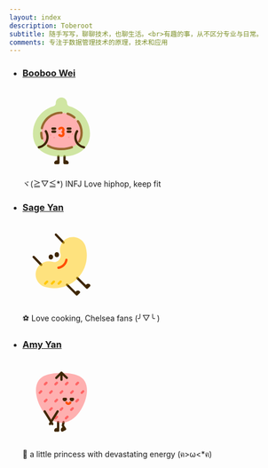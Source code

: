 ```yaml
---
layout: index
description: Toberoot
subtitle: 随手写写，聊聊技术，也聊生活。<br>有趣的事，从不区分专业与日常。
comments: 专注于数据管理技术的原理，技术和应用
---
```


<ul id="intro-feature-list">

  <li class="intro-feature-wrap">
    <div class="intro-feature">
      <div class="intro-feature-icon"></div>
      <h3 class="intro-feature-title">
        <a href="/about/" class="main-nav-link">Booboo Wei</a>
      </h3>
      <h3 class="intro-feature-title">
          <!-- SVG 内容省略，可保留原文 -->
          <svg t="1586079117552" class="bi bi-award" viewBox="0 0 1024 1024" version="1.1" xmlns="http://www.w3.org/2000/svg" p-id="3719" width="140" height="140"><path d="M471.7 959.31h-40.3c-8.35 0-15.11-6.77-15.11-15.11 0-19.45 15.82-35.27 35.27-35.27h5.04v-55.42c0-8.35 6.77-15.11 15.11-15.11s15.11 6.77 15.11 15.11v90.68c-0.01 8.35-6.78 15.12-15.12 15.12zM592.61 959.31h-40.3c-8.35 0-15.11-6.77-15.11-15.11v-89.16c0-8.35 6.77-15.11 15.11-15.11s15.11 6.77 15.11 15.11v53.89h5.04c19.45 0 35.27 15.82 35.27 35.27-0.01 8.34-6.77 15.11-15.12 15.11z" fill="#3F2704" p-id="3720"></path><path d="M777.7 547.27c0 146.74-118.96 212.91-265.7 212.91s-265.7-66.17-265.7-212.91 118.96-265.7 265.7-265.7 265.7 118.96 265.7 265.7z" fill="#FF6464" opacity=".5" p-id="3721"></path><path d="M616.22 195.02c-17.51-5.03-29.28-20.42-29.28-38.29 0-41.67-32.99-76.17-73.54-76.91-20.37-0.34-39.44 7.25-53.9 21.45-14.47 14.21-22.44 33.2-22.44 53.47v1.99c0 17.87-11.76 33.26-29.28 38.29-160.3 46.09-272.25 194.85-272.25 361.76 0 98.48 38.75 178.65 112.08 231.85 65.66 47.64 157.09 72.82 264.39 72.82s198.72-25.18 264.39-72.82c73.32-53.19 112.08-133.37 112.08-231.85-0.01-166.91-111.96-315.67-272.25-361.76zM512 760.18c-146.74 0-265.7-66.17-265.7-212.91s118.96-265.7 265.7-265.7 265.7 118.96 265.7 265.7S658.74 760.18 512 760.18z" fill="#B2D868" opacity=".6" p-id="3722"></path><path d="M511.54 602.97c-13.01 0-26.55-5.35-37.05-15.84-5.9-5.9-5.9-15.47 0-21.37s15.47-5.9 21.37 0c7.65 7.65 18.88 9.36 24.52 3.72 5.63-5.63 3.93-16.84-3.7-24.49-5.89-5.9-5.89-15.45 0-21.35 7.63-7.65 9.33-18.87 3.7-24.49-5.64-5.64-16.86-3.93-24.52 3.72-5.9 5.9-15.47 5.9-21.37 0s-5.9-15.47 0-21.37c19.57-19.57 49.75-21.24 67.27-3.72 14.55 14.55 15.86 37.85 4.66 56.54 11.2 18.69 9.89 41.99-4.66 56.54-8.13 8.11-18.97 12.11-30.22 12.11z" fill="#FF4E00" p-id="3723"></path><path d="M428.87 505.89H393.6c-8.35 0-15.11-6.77-15.11-15.11s6.77-15.11 15.11-15.11h35.27c8.35 0 15.11 6.77 15.11 15.11s-6.76 15.11-15.11 15.11zM428.87 546.19H393.6c-8.35 0-15.11-6.77-15.11-15.11s6.77-15.11 15.11-15.11h35.27c8.35 0 15.11 6.77 15.11 15.11s-6.76 15.11-15.11 15.11zM630.39 505.89h-35.27c-8.35 0-15.11-6.77-15.11-15.11s6.77-15.11 15.11-15.11h35.27c8.35 0 15.11 6.77 15.11 15.11s-6.76 15.11-15.11 15.11zM630.39 546.19h-35.27c-8.35 0-15.11-6.77-15.11-15.11s6.77-15.11 15.11-15.11h35.27c8.35 0 15.11 6.77 15.11 15.11s-6.76 15.11-15.11 15.11z" fill="#3F2704" p-id="3724"></path><path d="M321.89 614c9.73 0 9.74-15.11 0-15.11-9.73 0-9.75 15.11 0 15.11z" fill="#FF6464" opacity=".5" p-id="3725"></path><path d="M370.42 581.87c9.73 0 9.74-15.11 0-15.11-9.72 0-9.74 15.11 0 15.11z" fill="#FF6464" opacity=".5" p-id="3726"></path><path d="M415.54 617.42c9.73 0 9.74-15.11 0-15.11-9.72 0-9.74 15.11 0 15.11z" fill="#FF6464" opacity=".5" p-id="3727"></path><path d="M609.69 612.63c9.73 0 9.74-15.11 0-15.11-9.73 0-9.74 15.11 0 15.11z" fill="#FF6464" opacity=".5" p-id="3728"></path><path d="M657.54 570.93c9.73 0 9.74-15.11 0-15.11-9.73 0-9.74 15.11 0 15.11z" fill="#FF6464" opacity=".5" p-id="3729"></path><path d="M704.03 607.85c9.73 0 9.74-15.11 0-15.11-9.73-0.01-9.75 15.11 0 15.11z" fill="#FF6464" opacity=".5" p-id="3730"></path><path d="M214.75 752.76c-6.84 0-13.04-4.67-14.69-11.62-1.93-8.12 3.08-16.27 11.2-18.2 44.48-10.59 77.46-37.1 92.86-74.65 15.08-36.78 10.9-78.42-11.49-114.24-4.42-7.08-2.27-16.4 4.81-20.83 7.08-4.42 16.4-2.27 20.83 4.81 13.6 21.75 21.99 46.27 24.27 70.91 2.24 24.21-1.37 48.7-10.44 70.82-9.2 22.44-23.45 41.83-42.36 57.64-19.89 16.63-43.93 28.39-71.46 34.94-1.2 0.28-2.38 0.42-3.53 0.42z" fill="#3F2704" p-id="3731"></path><path d="M809.25 752.76c-1.16 0-2.34-0.13-3.51-0.41-27.53-6.56-51.58-18.31-71.46-34.94-18.91-15.81-33.16-35.2-42.36-57.64-9.07-22.12-12.69-46.61-10.44-70.82 2.28-24.64 10.67-49.16 24.27-70.91 4.42-7.08 13.75-9.23 20.83-4.81 7.08 4.42 9.23 13.75 4.81 20.83-22.39 35.82-26.58 77.46-11.49 114.24 15.4 37.54 48.38 64.05 92.86 74.65 8.12 1.93 13.14 10.08 11.2 18.2-1.67 6.93-7.87 11.61-14.71 11.61z" fill="#3F2704" p-id="3732"></path><path d="M746.32 675.74c-2.85 0-5.74-0.81-8.3-2.5-6.97-4.59-8.9-13.97-4.3-20.94 19.16-29.08 28.87-64.42 28.87-105.03 0-52.31-15.95-102.42-46.13-144.92-4.83-6.81-3.23-16.24 3.57-21.07 6.8-4.83 16.24-3.24 21.07 3.57 33.83 47.64 51.71 103.8 51.71 162.42 0 46.63-11.39 87.56-33.86 121.66-2.9 4.42-7.72 6.81-12.63 6.81zM683.29 359.27c-3.44 0-6.9-1.17-9.74-3.57-25.33-21.38-54.1-37.29-85.52-47.28-7.96-2.53-12.35-11.03-9.82-18.98 2.53-7.95 11.03-12.35 18.98-9.82 35.23 11.2 67.48 29.03 95.85 52.99 6.38 5.38 7.18 14.92 1.8 21.3a15.113 15.113 0 0 1-11.55 5.36zM253.82 499.41c-1.18 0-2.38-0.14-3.58-0.43-8.11-1.97-13.09-10.15-11.12-18.26 14.61-60.08 49.44-114.51 98.08-153.24 24.32-19.37 51.44-34.45 80.61-44.83 30.18-10.74 61.87-16.19 94.19-16.19 8.35 0 15.11 6.77 15.11 15.11s-6.77 15.11-15.11 15.11c-57.31 0-111.24 18.83-155.96 54.44-43.42 34.57-74.51 83.13-87.54 136.73-1.68 6.92-7.87 11.56-14.68 11.56zM257.86 635.44c-6.26 0-12.11-3.92-14.28-10.16-8.23-23.71-12.4-49.95-12.4-78 0-8.35 6.77-15.11 15.11-15.11s15.11 6.77 15.11 15.11c0 24.66 3.61 47.57 10.73 68.09 2.74 7.89-1.44 16.5-9.33 19.23-1.62 0.57-3.29 0.84-4.94 0.84zM512 775.3c-72.91 0-136.67-15.89-184.39-45.95-7.06-4.45-9.18-13.78-4.73-20.84 4.45-7.06 13.78-9.18 20.84-4.73 42.88 27.02 101.07 41.29 168.27 41.29 49.91 0 94.33-7.7 132-22.9 7.74-3.12 16.55 0.62 19.67 8.36 3.12 7.74-0.62 16.55-8.36 19.67-41.28 16.66-89.49 25.1-143.3 25.1z" fill="#996930" p-id="3733"></path></svg>
      </h3>
      <p class="intro-feature-desc">ヾ(≧▽≦*) INFJ Love hiphop, keep fit</p>
    </div>
  </li>

  <li class="intro-feature-wrap">
    <div class="intro-feature">
      <div class="intro-feature-icon"></div>
      <h3 class="intro-feature-title">
        <a href="/about/" class="main-nav-link">Sage Yan</a>
      </h3>
      <h3 class="intro-feature-title">
        <svg t="1586078868117" class="bi bi-award" viewBox="0 0 1024 1024" version="1.1" xmlns="http://www.w3.org/2000/svg" p-id="2166" width="140" height="140"><path d="M713.79 921.42c-3.87 0-7.74-1.48-10.69-4.43l-14.79-14.79-0.03-0.03-0.03-0.03-113.58-113.58c-5.9-5.9-5.9-15.47 0-21.37s15.47-5.9 21.38 0l102.93 102.93 4.13-4.13c6.81-6.81 15.87-10.57 25.51-10.57 9.64 0 18.69 3.75 25.51 10.57 2.83 2.83 4.43 6.68 4.43 10.69s-1.59 7.85-4.43 10.69L724.48 917a15.065 15.065 0 0 1-10.69 4.42zM849.13 832.35c-3.87 0-7.74-1.48-10.69-4.43L710 699.48c-5.9-5.9-5.9-15.47 0-21.37s15.47-5.9 21.38 0l102.93 102.93 4.13-4.13c6.81-6.81 15.87-10.57 25.51-10.57 9.64 0 18.69 3.75 25.51 10.57 2.83 2.83 4.43 6.68 4.43 10.69s-1.59 7.85-4.43 10.69l-29.64 29.64a15.1 15.1 0 0 1-10.69 4.42zM538.2 237.6c-4 0-7.99-1.58-10.96-4.7l-99.55-104.8c-5.75-6.05-5.5-15.62 0.55-21.37s15.62-5.51 21.37 0.55l99.55 104.79c5.75 6.05 5.5 15.62-0.55 21.37a15.07 15.07 0 0 1-10.41 4.16zM244.79 531.01c-4 0-7.99-1.58-10.96-4.7l-99.55-104.79c-5.75-6.05-5.5-15.62 0.55-21.37 6.05-5.75 15.62-5.51 21.37 0.55l99.55 104.79c5.75 6.05 5.5 15.62-0.55 21.37a15.105 15.105 0 0 1-10.41 4.15z" fill="#3F2704" p-id="2167"></path><path d="M829.4 273c-8.11-27.73-23.12-53.12-43.43-73.42-44.58-44.58-109.82-61.29-170.29-43.63-91.19 26.65-143.7 122.52-117.05 213.72 8.84 30.22 0.53 62.79-21.67 84.99-22.21 22.21-54.77 30.51-85 21.67-91.19-26.65-187.07 25.86-213.72 117.05-26.64 91.19 25.87 187.06 117.05 213.72 39.87 11.65 80.54 17.33 120.9 17.32 112.59-0.01 222.54-44.2 304.43-126.1C831.88 587.08 873.56 424.1 829.4 273z" fill="#FFC700" opacity=".5" p-id="2168"></path><path d="M472.32 570.31c-7.17 0-13.53-5.12-14.85-12.42-1.49-8.21 3.96-16.08 12.18-17.57 23.25-4.21 44.36-15.26 61.04-31.94 16.69-16.69 27.73-37.79 31.94-61.04 1.49-8.21 9.36-13.66 17.57-12.18 8.21 1.49 13.67 9.35 12.18 17.56-5.31 29.33-19.25 55.97-40.31 77.03-21.06 21.06-47.7 35-77.03 40.31-0.92 0.17-1.83 0.25-2.72 0.25z" fill="#FF4E00" p-id="2169"></path><path d="M373.03 380.27h-1.06c-15.63 0-28.34 12.71-28.34 28.34v9.05c0 15.63 12.71 28.34 28.34 28.34h1.06c15.63 0 28.34-12.71 28.34-28.34v-9.05c0-15.63-12.72-28.34-28.34-28.34zM451.62 350.01h-1.06c-15.63 0-28.34 12.71-28.34 28.34v9.05c0 15.63 12.71 28.34 28.34 28.34h1.06c15.63 0 28.34-12.71 28.34-28.34v-9.05c0-15.62-12.71-28.34-28.34-28.34z" fill="#3F2704" p-id="2170"></path><path d="M475.32 778.61c-3.87 0-7.74-1.48-10.69-4.43-5.9-5.9-5.9-15.47 0-21.37l26.2-26.2c5.9-5.9 15.47-5.9 21.38 0s5.9 15.47 0 21.37l-26.2 26.2a15.076 15.076 0 0 1-10.69 4.43z" fill="#FFC700" p-id="2171"></path><path d="M386.25 778.61c-3.87 0-7.74-1.48-10.69-4.43-5.9-5.9-5.9-15.47 0-21.37l26.2-26.2c5.9-5.9 15.47-5.9 21.38 0s5.9 15.47 0 21.37l-26.2 26.2a15.076 15.076 0 0 1-10.69 4.43z" fill="#FFC700" p-id="2172"></path><path d="M297.18 778.61c-3.87 0-7.74-1.48-10.69-4.43-5.9-5.9-5.9-15.47 0-21.37l26.2-26.2c5.9-5.9 15.47-5.9 21.38 0s5.9 15.47 0 21.37l-26.2 26.2a15.076 15.076 0 0 1-10.69 4.43z" fill="#FFC700" p-id="2173"></path></svg>
      </h3>
      <p class="intro-feature-desc">⚽ Love cooking, Chelsea fans (╯▽╰ )</p>
    </div>
  </li>

  <li class="intro-feature-wrap">
    <div class="intro-feature">
      <div class="intro-feature-icon"></div>
      <h3 class="intro-feature-title">
        <a href="https://www.youtube.com/@amyreading2023" class="main-nav-link">Amy Yan</a>
      </h3>
      <h3 class="intro-feature-title">
          <!-- SVG 内容省略，可保留原文 -->
          <svg t="1586078922073" class="bi bi-award" viewBox="0 0 1024 1024" version="1.1" xmlns="http://www.w3.org/2000/svg" p-id="2318" width="140" height="140"><path d="M468.03 908.38h-36.64c-8.35 0-15.11-6.77-15.11-15.11 0-18.43 15-33.43 33.43-33.43h3.2v-77.75c0-8.35 6.77-15.11 15.11-15.11s15.11 6.77 15.11 15.11v111.18c0.01 8.34-6.75 15.11-15.1 15.11zM521.15 908.38c-1.58 0-3.15-0.25-4.68-0.74a15.09 15.09 0 0 1-8.84-7.61c-4.5-9-5.2-19.21-1.98-28.74s9.98-17.22 19.02-21.64l1.2-0.59-8.6-12.9a15.094 15.094 0 0 1-2.18-11.64l10.08-45.69c1.8-8.15 9.87-13.3 18.01-11.5 8.15 1.8 13.3 9.86 11.5 18.01l-8.69 39.4 26.66 39.99c2.38 3.58 3.13 8 2.06 12.16s-3.87 7.67-7.69 9.65l-38.93 20.15a15.098 15.098 0 0 1-6.94 1.69z" fill="#3F2704" p-id="2319"></path><path d="M820.99 246.17c-16.9-29.18-42.09-52.69-74.88-69.88-29.02-15.22-63.96-25.81-106.81-32.38-35.74-5.47-77.38-8.14-127.29-8.14s-91.55 2.66-127.29 8.14c-42.85 6.56-77.79 17.15-106.81 32.38-32.79 17.19-57.98 40.71-74.88 69.88-18.1 31.24-27.27 70.04-27.27 115.31 0 45.06 9.01 95.1 26.06 144.72 16.9 49.2 41.38 97.09 70.8 138.5 31.59 44.46 67.29 79.89 106.13 105.29C421.84 778.2 466.68 792.5 512 792.5s90.16-14.3 133.28-42.51c38.83-25.41 74.54-60.83 106.13-105.29 29.41-41.4 53.89-89.3 70.8-138.5 17.05-49.62 26.06-99.67 26.06-144.72-0.01-45.27-9.19-84.06-27.28-115.31z" fill="#FF6464" opacity=".5" p-id="2320"></path><path d="M593.74 187.92l-71.28-68.09c-0.34-0.32-0.69-0.62-1.06-0.92-0.11-0.09-0.22-0.17-0.33-0.25-0.26-0.2-0.53-0.38-0.8-0.56l-0.36-0.24c-0.36-0.22-0.73-0.43-1.11-0.62-0.14-0.07-0.29-0.13-0.43-0.2-0.19-0.09-0.38-0.19-0.58-0.27-0.07-0.03-0.13-0.05-0.2-0.07-0.18-0.07-0.35-0.13-0.53-0.2-0.25-0.09-0.51-0.17-0.77-0.25-0.16-0.05-0.33-0.1-0.49-0.14-0.38-0.1-0.77-0.19-1.16-0.25l-0.13-0.03c-0.42-0.07-0.85-0.12-1.27-0.15-0.13-0.01-0.26-0.02-0.38-0.02-0.32-0.02-0.64-0.03-0.96-0.02-0.14 0-0.27 0-0.4 0.01-0.37 0.01-0.73 0.04-1.1 0.08-0.07 0.01-0.15 0.01-0.22 0.02-0.42 0.05-0.84 0.12-1.25 0.21-0.15 0.03-0.3 0.07-0.45 0.11-0.27 0.07-0.54 0.14-0.81 0.22-0.17 0.05-0.34 0.1-0.51 0.16-0.27 0.09-0.54 0.2-0.81 0.3-0.14 0.06-0.28 0.11-0.42 0.17-0.37 0.16-0.74 0.35-1.1 0.54-0.15 0.08-0.3 0.17-0.45 0.26a16.895 16.895 0 0 0-1.14 0.73c-0.3 0.21-0.59 0.44-0.87 0.67l-0.18 0.15c-0.29 0.25-0.58 0.51-0.86 0.79l-68.11 68.11c-5.9 5.9-5.9 15.47 0 21.38 5.9 5.9 15.47 5.9 21.38 0l42.31-42.31v55.98c0 8.35 6.77 15.11 15.11 15.11s15.11-6.77 15.11-15.11v-57.13l45.74 43.7c2.93 2.8 6.69 4.19 10.44 4.19 3.98 0 7.96-1.57 10.93-4.67 5.75-6.06 5.53-15.63-0.5-21.39z" fill="#3F2704" p-id="2321"></path><path d="M363.38 410.88c-3.87 0-7.74-1.48-10.69-4.43-5.9-5.9-5.9-15.47 0-21.38l20.15-20.15c5.9-5.9 15.47-5.9 21.38 0s5.9 15.47 0 21.38l-20.15 20.15a15.076 15.076 0 0 1-10.69 4.43zM501.92 410.88c-3.87 0-7.74-1.48-10.69-4.43-5.9-5.9-5.9-15.47 0-21.37l20.15-20.15c5.9-5.9 15.47-5.9 21.37 0s5.9 15.47 0 21.37l-20.15 20.15a15.036 15.036 0 0 1-10.68 4.43zM224.83 410.88c-3.87 0-7.74-1.48-10.69-4.43-5.9-5.9-5.9-15.47 0-21.37l20.15-20.15c5.9-5.9 15.47-5.9 21.37 0s5.9 15.47 0 21.37l-20.15 20.15a15.036 15.036 0 0 1-10.68 4.43zM779.01 410.88c-3.87 0-7.74-1.48-10.69-4.43-5.9-5.9-5.9-15.47 0-21.37l20.15-20.15c5.9-5.9 15.47-5.9 21.37 0s5.9 15.47 0 21.37l-20.15 20.15a15.036 15.036 0 0 1-10.68 4.43zM640.47 410.88c-3.87 0-7.74-1.48-10.69-4.43-5.9-5.9-5.9-15.47 0-21.38l20.15-20.15c5.9-5.9 15.47-5.9 21.38 0s5.9 15.47 0 21.38l-20.15 20.15a15.076 15.076 0 0 1-10.69 4.43z" fill="#FF6464" p-id="2322"></path><path d="M432.65 298.78c-3.87 0-7.74-1.48-10.69-4.43-5.9-5.9-5.9-15.47 0-21.38l20.15-20.15c5.9-5.9 15.47-5.9 21.38 0s5.9 15.47 0 21.38l-20.15 20.15a15.076 15.076 0 0 1-10.69 4.43zM571.2 298.78c-3.87 0-7.74-1.48-10.69-4.43-5.9-5.9-5.9-15.47 0-21.38l20.15-20.15c5.9-5.9 15.47-5.9 21.38 0s5.9 15.47 0 21.38l-20.15 20.15a15.11 15.11 0 0 1-10.69 4.43zM294.11 298.78c-3.87 0-7.74-1.48-10.69-4.43-5.9-5.9-5.9-15.47 0-21.37l20.15-20.15c5.9-5.9 15.47-5.9 21.37 0s5.9 15.47 0 21.37l-20.15 20.15a15.053 15.053 0 0 1-10.68 4.43zM709.74 298.78c-3.87 0-7.74-1.48-10.69-4.43-5.9-5.9-5.9-15.47 0-21.37l20.15-20.15c5.9-5.9 15.47-5.9 21.37 0s5.9 15.47 0 21.37l-20.15 20.15a15.036 15.036 0 0 1-10.68 4.43z" fill="#FF6464" p-id="2323"></path><path d="M363.38 635.07c-3.87 0-7.74-1.48-10.69-4.43-5.9-5.9-5.9-15.47 0-21.38l20.15-20.15c5.9-5.9 15.47-5.9 21.38 0s5.9 15.47 0 21.38l-20.15 20.15a15.076 15.076 0 0 1-10.69 4.43zM501.92 635.07c-3.87 0-7.74-1.48-10.69-4.43-5.9-5.9-5.9-15.47 0-21.37l20.15-20.15c5.9-5.9 15.47-5.9 21.37 0s5.9 15.47 0 21.37l-20.15 20.15a15.036 15.036 0 0 1-10.68 4.43zM640.47 635.07c-3.87 0-7.74-1.48-10.69-4.43-5.9-5.9-5.9-15.47 0-21.38l20.15-20.15c5.9-5.9 15.47-5.9 21.38 0s5.9 15.47 0 21.38l-20.15 20.15a15.076 15.076 0 0 1-10.69 4.43z" fill="#FF6464" p-id="2324"></path><path d="M432.65 522.97c-3.87 0-7.74-1.48-10.69-4.43-5.9-5.9-5.9-15.47 0-21.38l20.15-20.15c5.9-5.9 15.47-5.9 21.38 0s5.9 15.47 0 21.38l-20.15 20.15a15.034 15.034 0 0 1-10.69 4.43zM294.11 522.97c-3.87 0-7.74-1.48-10.69-4.43-5.9-5.9-5.9-15.47 0-21.37l20.15-20.15c5.9-5.9 15.47-5.9 21.37 0s5.9 15.47 0 21.37l-20.15 20.15a15.053 15.053 0 0 1-10.68 4.43zM709.74 522.97c-3.87 0-7.74-1.48-10.69-4.43-5.9-5.9-5.9-15.47 0-21.37l20.15-20.15c5.9-5.9 15.47-5.9 21.37 0s5.9 15.47 0 21.37l-20.15 20.15a15.036 15.036 0 0 1-10.68 4.43z" fill="#FF6464" p-id="2325"></path><path d="M432.65 747.16c-3.87 0-7.74-1.48-10.69-4.43-5.9-5.9-5.9-15.47 0-21.38l20.15-20.15c5.9-5.9 15.47-5.9 21.38 0s5.9 15.47 0 21.38l-20.15 20.15a15.034 15.034 0 0 1-10.69 4.43zM571.2 747.16c-3.87 0-7.74-1.48-10.69-4.43-5.9-5.9-5.9-15.47 0-21.38l20.15-20.15c5.9-5.9 15.47-5.9 21.38 0s5.9 15.47 0 21.38l-20.15 20.15a15.068 15.068 0 0 1-10.69 4.43z" fill="#FF6464" p-id="2326"></path><path d="M360.85 822.73c-2.27 0-4.58-0.51-6.75-1.6-7.47-3.73-10.49-12.81-6.76-20.28l11.31-22.62-81.11-128.82c-4.45-7.06-2.33-16.4 4.74-20.84 7.06-4.45 16.4-2.33 20.84 4.74l85.65 136.03a15.13 15.13 0 0 1 0.73 14.81l-15.11 30.23c-2.66 5.29-8 8.35-13.54 8.35z" fill="#3F2704" p-id="2327"></path><path d="M391.1 822.73c-5.54 0-10.88-3.06-13.53-8.36l-15.11-30.23a15.103 15.103 0 0 1 0.73-14.81l85.65-136.03c4.45-7.06 13.78-9.19 20.84-4.74 7.06 4.45 9.18 13.78 4.74 20.84L393.3 778.24l11.31 22.62c3.73 7.47 0.71 16.54-6.76 20.28a15.121 15.121 0 0 1-6.75 1.59z" fill="#3F2704" p-id="2328"></path><path d="M569.74 460h-27.51c-8.35 0-15.11 6.77-15.11 15.11v4.01c0 15.63 12.71 28.34 28.34 28.34h1.06c15.63 0 28.34-12.71 28.34-28.34v-4.01c-0.01-8.35-6.78-15.11-15.12-15.11zM663.14 460h-27.51c-8.35 0-15.11 6.77-15.11 15.11v4.01c0 15.63 12.71 28.34 28.34 28.34h1.06c15.63 0 28.34-12.71 28.34-28.34v-4.01c-0.01-8.35-6.77-15.11-15.12-15.11z" fill="#3F2704" p-id="2329"></path><path d="M603.21 555.72c-16.14 0-30.74-8.94-38.11-23.34-3.8-7.43-0.86-16.54 6.57-20.34 7.43-3.8 16.54-0.86 20.34 6.57 2.17 4.25 6.47 6.89 11.21 6.89s9.03-2.64 11.21-6.89c3.8-7.43 12.91-10.37 20.34-6.57 7.43 3.8 10.37 12.91 6.57 20.34-7.38 14.39-21.99 23.34-38.13 23.34z" fill="#FF4E00" p-id="2330"></path></svg>
      </h3>
      <p class="intro-feature-desc">🦄 a little princess with devastating energy (ฅ>ω<*ฅ)</p>
    </div>
  </li>

</ul>
